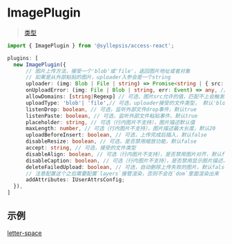 # ImagePlugin <!-- {docsify-ignore-all} -->

> [类型](/zh-cn/plugins/types)

```typescript
import { ImagePlugin } from '@syllepsis/access-react';

plugins: [
  new ImagePlugin({
      // 图片上传方法，接受一个'blob'或'file'，返回图片地址或者对象
      // 如果是从外部粘贴的图片，uploader入参会是一个string
      uploader: (img: Blob | File | string) => Promise<string | { src: string, width: number, height: number }>,
      onUploadError: (img: File | Blob | string, err: Event) => any, // 上传失败回调
      allowDomains: [string|Regexp] // 可选，图片src允许的值，匹配不上会触发uploader(没有配置则允许所有)
      uploadType: 'blob'| 'file',// 可选，uploader接受的文件类型， 默认'blob'
      listenDrop: boolean, // 可选，监听外部文件drop事件，默认true
      listenPaste: boolean, // 可选，监听外部文件粘贴事件，默认true
      placeholder: string, // 可选（行内图片不支持），图片描述默认值
      maxLength: number, // 可选（行内图片不支持），图片描述最大长度，默认20
      uploadBeforeInsert: boolean, // 可选，上传完成后插入，默认false
      disableResize: boolean, // 可选，是否禁用缩放功能，默认false
      accept: string, // 可选，接受的文件类型
      disableAlign: boolean, // 可选（行内图片不支持），是否禁用图片对齐，默认false
      disableCaption: boolean, // 可选（行内图片不支持），是否禁用显示图片描述，默认false
      deleteFailedUpload: boolean, // 可选，自动删除上传失败的图片，默认false
      // 注意配置这个之后需要配置`layers`接管渲染，否则不会在`dom`里面渲染出来
      addAttributes: IUserAttrsConfig;
  }),
]
```

## 示例

[letter-space](https://codesandbox.io/embed/plugin-image-u6994?hidenavigation=1 ':include :type=iframe width=100% height=500px')

